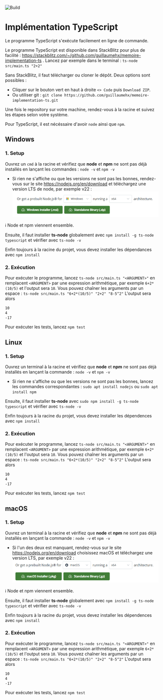 ![Build](https://github.com/guillaumehx/memoire-implementation-ts/actions/workflows/typescript.yml/badge.svg)
# Implémentation TypeScript

Le programme TypeScript s'exécute facilement en ligne de commande.

Le programme TypeScript est disponible dans StackBlitz pour plus de facilité : https://stackblitz.com/~/github.com/guillaumehx/memoire-implementation-ts . Lancez par exemple dans le terminal : ```ts-node src/main.ts "2+2"```

Sans StackBlitz, il faut télécharger ou cloner le dépôt. Deux options sont possibles :
- Cliquer sur le bouton vert en haut à droite ```<> Code``` puis ```Download ZIP```.
- Ou utiliser git : ``` git clone https://github.com/guillaumehx/memoire-implementation-ts.git ```

Une fois le repository sur votre machine, rendez-vous à la racine et suivez les étapes selon votre système.

Pour TypeScript, il est nécéssaire d'avoir ```node``` ainsi que ```npm```.

## Windows
### 1. Setup
Ouvrez un ``cmd`` à la racine et vérifiez que **node** et **npm** ne sont pas déjà installés en lançant les commandes : ```node -v``` et ```npm -v```
- Si rien ne s'affiche ou que les versions ne sont pas les bonnes, rendez-vous sur le site https://nodejs.org/en/download et téléchargez une version LTS de node, par exemple v22 :\
![Description de l'image](images/image.png)

ℹ️ Node et npm viennent ensemble.

Ensuite, il faut installer **ts-node** globalement avec ```npm install -g ts-node typescript``` et vérifier avec ```ts-node -v```

Enfin toujours à la racine du projet, vous devez installer les dépendances avec ```npm install```

### 2. Exécution

Pour exécuter le programme, lancez ```ts-node src/main.ts "<ARGUMENT>"``` en remplacent ```<ARGUMENT>``` par une expression arithmétique, par exemple ```6+2*(10/5)``` et l'output sera ```10```.
Vous pouvez chaîner les arguments par un espace : ```ts-node src/main.ts "6+2*(10/5)" "2+2" "8-5^2"``` L'output sera alors
~~~~
10
4
-17
~~~~

Pour exécuter les tests, lancez ``npm test``

## Linux
### 1. Setup
Ouvrez un terminal à la racine et vérifiez que **node** et **npm** ne sont pas déjà installés en lançant la commande : ```node -v``` et ```npm -v```

- Si rien ne s'affiche ou que les versions ne sont pas les bonnes, lancez les commandes correspondantes : ```sudo apt install nodejs``` ou ```sudo apt install npm```

Ensuite, il faut installer **ts-node** avec ```sudo npm install -g ts-node typescript``` et vérifier avec ```ts-node -v```

Enfin toujours à la racine du projet, vous devez installer les dépendences avec ```npm install```

### 2. Exécution

Pour exécuter le programme, lancez ```ts-node src/main.ts "<ARGUMENT>"``` en remplacent ```<ARGUMENT>``` par une expression arithmétique, par exemple ```6+2*(10/5)``` et l'output sera ```10```.
Vous pouvez chaîner les arguments par un espace : ```ts-node src/main.ts "6+2*(10/5)" "2+2" "8-5^2"``` L'output sera alors
~~~~
10
4
-17
~~~~

Pour exécuter les tests, lancez ``npm test``

## macOS
### 1. Setup
Ouvrez un terminal à la racine et vérifiez que **node** et **npm** ne sont pas déjà installés en lançant la commande : ```node -v``` et ```npm -v```
- Si l'un des deux est manquant, rendez-vous sur le site https://nodejs.org/en/download choisissez macOS et téléchargez une version LTS, par exemple v22 :\
![Description de l'image](images/image_macos.png)

ℹ️ Node et npm viennent ensemble.

Ensuite, il faut installer **ts-node** globalement avec ```npm install -g ts-node typescript``` et vérifier avec ```ts-node -v```

Enfin toujours à la racine du projet, vous devez installer les dépendences avec ```npm install```

### 2. Exécution

Pour exécuter le programme, lancez ```ts-node src/main.ts "<ARGUMENT>"``` en remplacent ```<ARGUMENT>``` par une expression arithmétique, par exemple ```6+2*(10/5)``` et l'output sera ```10```.
Vous pouvez chaîner les arguments par un espace : ```ts-node src/main.ts "6+2*(10/5)" "2+2" "8-5^2"``` L'output sera alors
~~~~
10
4
-17
~~~~

Pour exécuter les tests, lancez ``npm test``
